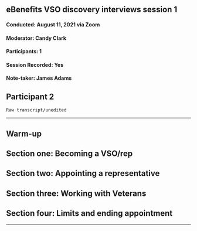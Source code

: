 ## eBenefits VSO discovery interviews session 1
#### Conducted: August 11, 2021 via Zoom
#### Moderator: Candy Clark
#### Participants: 1
#### Session Recorded: Yes
#### Note-taker: James Adams

## Participant 2

`Raw transcript/unedited`

---

## Warm-up


## Section one: Becoming a VSO/rep


## Section two: Appointing a representative


## Section three: Working with Veterans


## Section four: Limits and ending appointment


---
